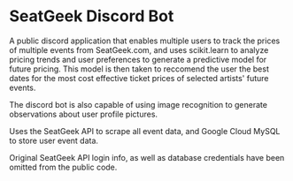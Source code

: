 # SeatGeek Discord Bot
A public discord application that enables multiple users to track the prices of multiple events from SeatGeek.com, and uses scikit.learn to analyze pricing trends and user preferences to generate a predictive model for future pricing. 
This model is then taken to reccomend the user the best dates for the most cost effective ticket prices of selected artists' future events.

The discord bot is also capable of using image recognition to generate observations about user profile pictures.

Uses the SeatGeek API to scrape all event data, and Google Cloud MySQL to store user event data.

Original SeatGeek API login info, as well as database credentials have been omitted from the public code.


